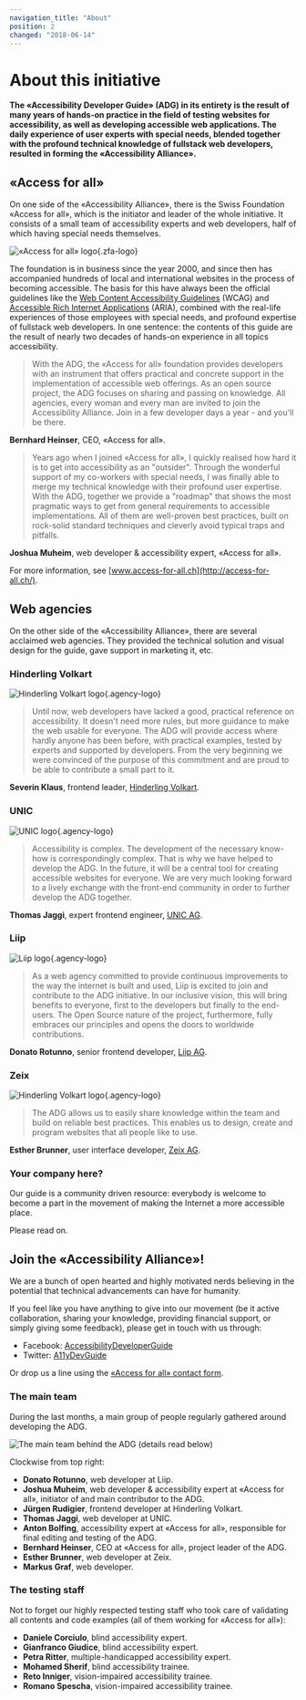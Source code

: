 ```yaml
---
navigation_title: "About"
position: 2
changed: "2018-06-14"
---
```


# About this initiative

**The «Accessibility Developer Guide» (ADG) in its entirety is the result of many years of hands-on practice in the field of testing websites for accessibility, as well as developing accessible web applications. The daily experience of user experts with special needs, blended together with the profound technical knowledge of fullstack web developers, resulted in forming the «Accessibility Alliance».**

## «Access for all»

On one side of the «Accessibility Alliance», there is the Swiss Foundation «Access for all», which is the initiator and leader of the whole initiative. It consists of a small team of accessibility experts and web developers, half of which having special needs themselves.

![«Access for all» logo](_media/zfa.png){.zfa-logo}

The foundation is in business since the year 2000, and since then has accompanied hundreds of local and international websites in the process of becoming accessible. The basis for this have always been the official guidelines like the [Web Content Accessibility Guidelines](https://www.w3.org/WAI/standards-guidelines/wcag/) (WCAG) and [Accessible Rich Internet Applications](https://www.w3.org/TR/html-aria/) (ARIA), combined with the real-life experiences of those employees with special needs, and profound expertise of fullstack web developers. In one sentence: the contents of this guide are the result of nearly two decades of hands-on experience in all topics accessibility.

> With the ADG, the «Access for all» foundation provides developers with an instrument that offers practical and concrete support in the implementation of accessible web offerings. As an open source project, the ADG focuses on sharing and passing on knowledge. All agencies, every woman and every man are invited to join the Accessibility Alliance. Join in a few developer days a year - and you'll be there.

**Bernhard Heinser**, CEO, «Access for all».

> Years ago when I joined «Access for all», I quickly realised how hard it is to get into accessibility as an "outsider". Through the wonderful support of my co-workers with special needs, I was finally able to merge my technical knowledge with their profound user expertise. With the ADG, together we provide a "roadmap" that shows the most pragmatic ways to get from general requirements to accessible implementations. All of them are well-proven best practices, built on rock-solid standard techniques and cleverly avoid typical traps and pitfalls.

**Joshua Muheim**, web developer & accessibility expert, «Access for all».

For more information, see [www.access-for-all.ch](http://access-for-all.ch/).

## Web agencies

On the other side of the «Accessibility Alliance», there are several acclaimed web agencies. They provided the technical solution and visual design for the guide, gave support in marketing it, etc.

### Hinderling Volkart

![Hinderling Volkart logo](_media/hv.png){.agency-logo}

> Until now, web developers have lacked a good, practical reference on accessibility. It doesn't need more rules, but more guidance to make the web usable for everyone. The ADG will provide access where hardly anyone has been before, with practical examples, tested by experts and supported by developers. From the very beginning we were convinced of the purpose of this commitment and are proud to be able to contribute a small part to it.

**Severin Klaus**, frontend leader, [Hinderling Volkart](https://www.hinderlingvolkart.com/).

### UNIC

![UNIC logo](_media/unic.png){.agency-logo}

> Accessibility is complex. The development of the necessary know-how is correspondingly complex. That is why we have helped to develop the ADG. In the future, it will be a central tool for creating accessible websites for everyone. We are very much looking forward to a lively exchange with the front-end community in order to further develop the ADG together.

**Thomas Jaggi**, expert frontend engineer, [UNIC AG](https://www.unic.com/).

### Liip

![Liip logo](_media/liip.png){.agency-logo}

> As a web agency committed to provide continuous improvements to the way the internet is built and used, Liip is excited to join and contribute to the ADG initiative. In our inclusive vision, this will bring benefits to everyone, first to the developers but finally to the end-users. The Open Source nature of the project, furthermore, fully embraces our principles and opens the doors to worldwide contributions.

**Donato Rotunno**, senior frontend developer, [Liip AG](https://www.liip.ch/en).

### Zeix

![Hinderling Volkart logo](_media/zeix.png){.agency-logo}

> The ADG allows us to easily share knowledge within the team and build on reliable best practices. This enables us to design, create and program websites that all people like to use.

**Esther Brunner**, user interface developer, [Zeix AG](https://zeix.com/).

### Your company here?

Our guide is a community driven resource: everybody is welcome to become a part in the movement of making the Internet a more accessible place.

Please read on.

## Join the «Accessibility Alliance»!

We are a bunch of open hearted and highly motivated nerds believing in the potential that technical advancements can have for humanity.

If you feel like you have anything to give into our movement (be it active collaboration, sharing your knowledge, providing financial support, or simply giving some feedback), please get in touch with us through:

- Facebook: [AccessibilityDeveloperGuide](https://www.facebook.com/AccessibilityDeveloperGuide)
- Twitter: [A11yDevGuide](https://twitter.com/A11yDevGuide)

Or drop us a line using the [«Access for all» contact form](http://access-for-all.ch/en/contact.html).

### The main team

During the last months, a main group of people regularly gathered around developing the ADG.

![The main team behind the ADG (details read below)](_media/adg-team.jpg)

Clockwise from top right:

- **Donato Rotunno**, web developer at Liip.
- **Joshua Muheim**, web developer & accessibility expert at «Access for all», initiator of and main contributor to the ADG.
- **Jürgen Rudigier**, frontend developer at Hinderling Volkart.
- **Thomas Jaggi**, web developer at UNIC.
- **Anton Bolfing**, accessibility expert at «Access for all», responsible for final editing and testing of the ADG.
- **Bernhard Heinser**, CEO at «Access for all», project leader of the ADG.
- **Esther Brunner**, web developer at Zeix.
- **Markus Graf**, web developer.

### The testing staff

Not to forget our highly respected testing staff who took care of validating all contents and code examples (all of them working for «Access for all»):

- **Daniele Corciulo**, blind accessibility expert.
- **Gianfranco Giudice**, blind accessibility expert.
- **Petra Ritter**, multiple-handicapped accessibility expert.
- **Mohamed Sherif**, blind accessibility trainee.
- **Reto Inniger**, vision-impaired accessibility trainee.
- **Romano Spescha**, vision-impaired accessibility trainee.
